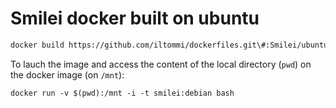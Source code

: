 # Smilei docker built on ubuntu

```bash
docker build https://github.com/iltommi/dockerfiles.git\#:Smilei/ubuntu -t smilei:debian
```

To lauch the image and access the content of the local directory (`pwd`) on the docker image (on `/mnt`):
```
docker run -v $(pwd):/mnt -i -t smilei:debian bash
```
 
